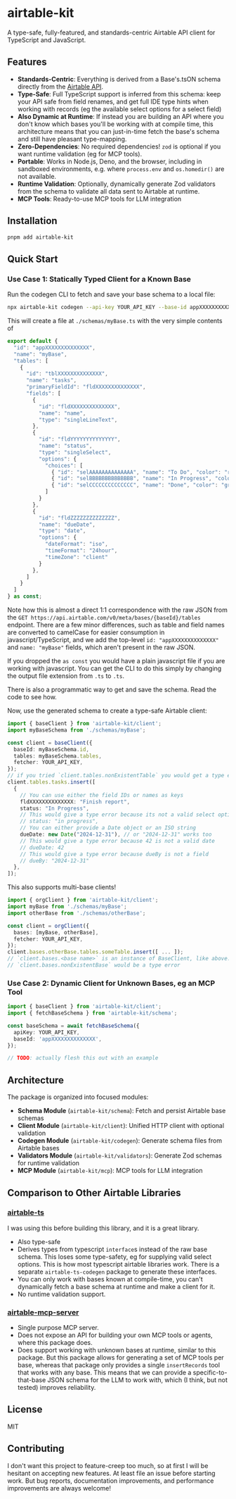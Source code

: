 # airtable-kit

A type-safe, fully-featured, and standards-centric Airtable API client for TypeScript and JavaScript.

## Features

- **Standards-Centric**: Everything is derived from a Base's.tsON schema directly from the [Airtable API](https://airtable.com/developers/web/api/get-base-schema).
- **Type-Safe**: Full TypeScript support is inferred from this schema: keep your API safe from field renames, and get full IDE type hints when working with records (eg the available select options for a select field)
- **Also Dynamic at Runtime**: If instead you are building an API where you don't know which bases you'll be working with at compile time, this architecture means that you can just-in-time fetch the base's schema and still have pleasant type-mapping.
- **Zero-Dependencies**: No required dependencies! `zod` is optional if you want runtime validation (eg for MCP tools).
- **Portable**: Works in Node.js, Deno, and the browser, including in sandboxed environments, e.g. where `process.env` and `os.homedir()` are not available.
- **Runtime Validation**: Optionally, dynamically generate Zod validators from the schema to validate all data sent to Airtable at runtime.
- **MCP Tools**: Ready-to-use MCP tools for LLM integration

## Installation

```bash
pnpm add airtable-kit
```

## Quick Start

### Use Case 1: Statically Typed Client for a Known Base

Run the codegen CLI to fetch and save your base schema to a local file:

```bash
npx airtable-kit codegen --api-key YOUR_API_KEY --base-id appXXXXXXXXXXXXXX --output ./schemas/myBase.ts
```

This will create a file at `./schemas/myBase.ts` with the very simple contents of

```typescript
export default {
  "id": "appXXXXXXXXXXXXXX",
  "name": "myBase",
  "tables": [
    {
      "id": "tblXXXXXXXXXXXXXX",
      "name": "tasks",
      "primaryFieldId": "fldXXXXXXXXXXXXXX",
      "fields": [
        {
          "id": "fldXXXXXXXXXXXXXX",
          "name": "name",
          "type": "singleLineText",
        },
        {
          "id": "fldYYYYYYYYYYYYYY",
          "name": "status",
          "type": "singleSelect",
          "options": {
            "choices": [
              { "id": "selAAAAAAAAAAAAAA", "name": "To Do", "color": "red" },
              { "id": "selBBBBBBBBBBBBBB", "name": "In Progress", "color": "blue" },
              { "id": "selCCCCCCCCCCCCCC", "name": "Done", "color": "green" }
            ]
          }
        },
        {
          "id": "fldZZZZZZZZZZZZZZ",
          "name": "dueDate",
          "type": "date",
          "options": {
            "dateFormat": "iso",
            "timeFormat": "24hour",
            "timeZone": "client"
          }
        },
      ]
    }
  ]
} as const;
```

Note how this is almost a direct 1:1 correspondence with the raw JSON from the
`GET https://api.airtable.com/v0/meta/bases/{baseId}/tables` endpoint.
There are a few minor differences, such as table and field names are converted
to camelCase for easier consumption in javascript/TypeScript,
and we add the top-level `id: "appXXXXXXXXXXXXXX"` and `name: "myBase"` fields,
which aren't present in the raw JSON.

If you dropped the `as const` you would have a plain javascript file if you
are working with javascript. You can get the CLI to do this simply by changing the
output file extension from `.ts` to `.ts`.

There is also a programmatic way to get and save the schema.
Read the code to see how.

Now, use the generated schema to create a type-safe Airtable client:

```typescript
import { baseClient } from 'airtable-kit/client';
import myBaseSchema from './schemas/myBase';

const client = baseClient({
  baseId: myBaseSchema.id,
  tables: myBaseSchema.tables,
  fetcher: YOUR_API_KEY,
});
// if you tried `client.tables.nonExistentTable` you would get a type error here
client.tables.tasks.insert([
  {
    // You can use either the field IDs or names as keys
    fldXXXXXXXXXXXXXX: "Finish report",
    status: "In Progress",
    // This would give a type error because its not a valid select option
    // status: "in progress",
    // You can either provide a Date object or an ISO string
    dueDate: new Date("2024-12-31"), // or "2024-12-31" works too
    // This would give a type error because 42 is not a valid date
    // dueDate: 42
    // This would give a type error because dueBy is not a field
    // dueBy: "2024-12-31"
  },
]);
```

This also supports multi-base clients!

```typescript
import { orgClient } from 'airtable-kit/client';
import myBase from './schemas/myBase';
import otherBase from './schemas/otherBase';

const client = orgClient({
  bases: [myBase, otherBase],
  fetcher: YOUR_API_KEY,
});
client.bases.otherBase.tables.someTable.insert([ ... ]);
// `client.bases.<base name>` is an instance of BaseClient, like above.
// `client.bases.nonExistentBase` would be a type error
```

### Use Case 2: Dynamic Client for Unknown Bases, eg an MCP Tool

```typescript
import { baseClient } from 'airtable-kit/client';
import { fetchBaseSchema } from 'airtable-kit/schema';

const baseSchema = await fetchBaseSchema({
  apiKey: YOUR_API_KEY,
  baseId: 'appXXXXXXXXXXXXXX',
});

// TODO: actually flesh this out with an example
```
## Architecture

The package is organized into focused modules:

- **Schema Module** (`airtable-kit/schema`): Fetch and persist Airtable base schemas
- **Client Module** (`airtable-kit/client`): Unified HTTP client with optional validation
- **Codegen Module** (`airtable-kit/codegen`): Generate schema files from Airtable bases
- **Validators Module** (`airtable-kit/validators`): Generate Zod schemas for runtime validation
- **MCP Module** (`airtable-kit/mcp`): MCP tools for LLM integration

## Comparison to Other Airtable Libraries

### [airtable-ts](https://github.com/domdomegg/airtable-ts)
I was using this before building this library, and it is a great library.
- Also type-safe
- Derives types from typescript `interface`s instead of the raw base schema.
  This loses some type-safety, eg for supplying valid select options.
  This is how most typescript airtable libraries work.
  There is a separate `airtable-ts-codegen` package to generate these interfaces.
- You can only work with bases known at compile-time, you can't dynamically
  fetch a base schema at runtime and make a client for it.
- No runtime validation support.

### [airtable-mcp-server](https://github.com/domdomegg/airtable-mcp-server)
- Single purpose MCP server.
- Does not expose an API for building your own MCP tools or agents, where this package does.
- Does support working with unknown bases at runtime, similar to this package.
  But this package allows for generating a set of MCP tools per base,
  whereas that package only provides a single `insertRecords` tool that works
  with any base.
  This means that we can provide a specific-to-that-base JSON schema for the LLM
  to work with, which (I think, but not tested) improves reliability.

## License

MIT

## Contributing

I don't want this project to feature-creep too much, so at first I will be hesitant
on accepting new features. At least file an issue before starting work.
But bug reports, documentation improvements,
and performance improvements are always welcome!
